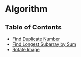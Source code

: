 # Algorithm

## Table of Contents
  - [Find Duplicate Number](https://github.com/tnguyenminh/algorithm/blob/master/findDuplicate.py)
  - [Find Longest Subarray by Sum](https://github.com/tnguyenminh/algorithm/blob/master/findLongestSubarrayBySum.py)
  - [Rotate Image](https://github.com/tnguyenminh/algorithm/blob/master/rotateImage.py)
